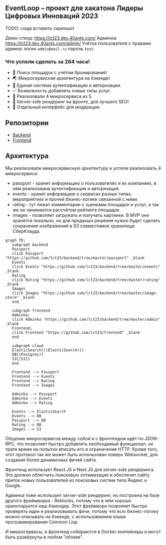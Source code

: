 ## EventLoop – проект для хакатона Лидеры Цифровых Инноваций 2023

TODO: сюда вставить скриншот

Демо-стенд: https://lct23.dev.40ants.com/
Админка: https://lct23.dev.40ants.com/admin/
Учётка пользователя с правами админа: логин `admin@mail.ru` пароль `test`.

### Что успели сделать за 264 часа!

- 🎉 Поиск площадок с учётом бронирования!
- 🌏 Микросервисная архитектура на бэкенде!
- 📕 Единая система аутентификации и авторизации.
- ✅ Возможность добавлять новые типы услуг.
- 💾 Реализовали 4 микросервиса из 5.
- 🧨 Server-side рендеринг на фронте, для лучшего SEO!
- 🥷 Отдельный интерфейс для модерации.

## Репозитории

* [Backend](https://github.com/lct23/backend)
* [Frontend](https://github.com/lct23/frontend)

## Архитектура

Мы реализовали микросервисную архитектуру и успели реализовать 4 микросервиса:

- passport - хранит информацию о пользователях и их компаниях, в нём реализована аутентификация и авторизация.
- events - хранит информацию о сервисах разных типах, мероприятиях и прочей бизнес-логике связанной с ними.
- rating - тут лежат комментарии с оценками площадок и услуг, а так же он занимается рассчётом рейтинга площадок.
- images - позволяет загружать и получать картинки. В MVP они хранятся локально, но для продакшн решения нужно будет сделать сохранение изображений в S3 совместимое хранилище СберКлауда.


```mermaid
graph TD;
   subgraph backend
   Passport
   click Passport "https://github.com/lct23/backend/tree/master/passport" _blank
   Events
   click Events "https://github.com/lct23/backend/tree/master/events" _blank
   Rating
   click Rating "https://github.com/lct23/backend/tree/master/rating" _blank
   Images
   click Images "https://github.com/lct23/backend/tree/master/image-store" _blank
   end
   
   subgraph frontend
   Adminka;
   click Adminka "https://github.com/lct23/backend/tree/master/admin" _blank
   Frontend;
   click Frontend "https://github.com/lct23/frontend" _blank
   end
   
   subgraph cloud
   ElasticSearch(((ElasticSearch)))
   DB[(Postgres)]
   S3[[S3]]
   end
   
   Frontend --> Passport
   Frontend --> Events
   Frontend --> Rating
   Frontend --> Images
   
   Adminka --> Passport
   Adminka --> Events
   Adminka --> Rating
   
   Events --> ElasticSearch
   Events --> DB
   Passport --> DB
   Rating --> DB
   Images --> S3
```

Общение микросервисов между собой и с фронтендом идёт по JSON-RPC, что позволяет быстро добавлять необходимый функционал, не тратя время на попытки вписать его в ограничения HTTP. Кроме того, этот протокол так же может быть использован поверх Websocket, для создания более динамичных фичей сайта.

Фронтенд использует React.JS и Next.JS для server-side рендеринга. Это должно облегчить поисковую оптимизация и обеспечит сайту приток новых пользователей из поисковых систем типа Яндекс и Google.

Админка тоже использует server-side рендеринг, но построена на базе другого фреймворка - Reblocks, потому что в нём хорошо ориентируется наш бэкендер. Этот фреймворк позволяет быстро проверять идеи и реализовывать фичи, потому что всю бизнес-логику можно описывать на бэкенде, с использованием языка программирования Common Lisp.

И микросервисы, и фронтенд собираются в Docker контейнеры и могут быть развёрнуты в любом "облаке".
